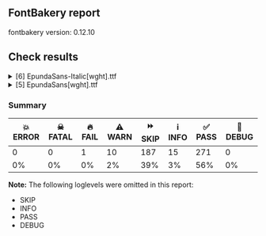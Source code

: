 ## FontBakery report

fontbakery version: 0.12.10





## Check results



<details><summary>[6] EpundaSans-Italic[wght].ttf</summary>
<div>
<details>
    <summary>🔥 <b>FAIL</b> Combined length of family and style must not exceed 32 characters. <a href="https://fontbakery.readthedocs.io/en/stable/fontbakery/checks/googlefonts.name.html#"></a></summary>
    <div>







* 🔥 **FAIL** <p>Variable font instance name 'Epunda Sans Light SemiBold Italic' formed by space-separated concatenation of font family name (nameID 1) and instance subfamily nameID 263 exceeds 32 characters.</p>
<p>This has been found to cause shaping issues for some accented letters in Microsoft Word on Windows 10 and 11.</p>
 [code: instance-too-long]



* 🔥 **FAIL** <p>Variable font instance name 'Epunda Sans Light SemiBold Italic' formed by space-separated concatenation of font family name (nameID 1) and instance subfamily nameID 263 exceeds 32 characters.</p>
<p>This has been found to cause shaping issues for some accented letters in Microsoft Word on Windows 10 and 11.</p>
 [code: instance-too-long]



* 🔥 **FAIL** <p>Variable font instance name 'Epunda Sans Light ExtraBold Italic' formed by space-separated concatenation of font family name (nameID 1) and instance subfamily nameID 267 exceeds 32 characters.</p>
<p>This has been found to cause shaping issues for some accented letters in Microsoft Word on Windows 10 and 11.</p>
 [code: instance-too-long]



* 🔥 **FAIL** <p>Variable font instance name 'Epunda Sans Light ExtraBold Italic' formed by space-separated concatenation of font family name (nameID 1) and instance subfamily nameID 267 exceeds 32 characters.</p>
<p>This has been found to cause shaping issues for some accented letters in Microsoft Word on Windows 10 and 11.</p>
 [code: instance-too-long]



</div>
</details>

<details>
    <summary>⚠️ <b>WARN</b> Validate size, and resolution of article images, and ensure article page has minimum length and includes visual assets. <a href="https://fontbakery.readthedocs.io/en/stable/fontbakery/checks/googlefonts.article.html#"></a></summary>
    <div>







* ⚠️ **WARN** <p>Family metadata at fonts/variable does not have an article.</p>
 [code: lacks-article]



</div>
</details>

<details>
    <summary>⚠️ <b>WARN</b> Check for codepoints not covered by METADATA subsets. <a href="https://fontbakery.readthedocs.io/en/stable/fontbakery/checks/googlefonts.subsets.html#"></a></summary>
    <div>







* ⚠️ **WARN** <p>The following codepoints supported by the font are not covered by
any subsets defined in the font's metadata file, and will never
be served. You can solve this by either manually adding additional
subset declarations to METADATA.pb, or by editing the glyphset
definitions.</p>
<ul>
<li>U+02D8 BREVE: try adding one of: canadian-aboriginal, yi</li>
<li>U+02D9 DOT ABOVE: try adding one of: canadian-aboriginal, yi</li>
<li>U+02DB OGONEK: try adding one of: canadian-aboriginal, yi</li>
<li>U+0302 COMBINING CIRCUMFLEX ACCENT: try adding one of: coptic, tifinagh, math, cherokee</li>
<li>U+0306 COMBINING BREVE: try adding one of: tifinagh, old-permic</li>
<li>U+0307 COMBINING DOT ABOVE: try adding one of: tai-le, coptic, todhri, hebrew, math, old-permic, canadian-aboriginal, syriac, malayalam, tifinagh, duployan</li>
<li>U+030A COMBINING RING ABOVE: try adding one of: syriac, duployan</li>
<li>U+030B COMBINING DOUBLE ACUTE ACCENT: try adding one of: osage, cherokee</li>
<li>U+030C COMBINING CARON: try adding one of: tai-le, cherokee</li>
<li>U+0312 COMBINING TURNED COMMA ABOVE: try adding math</li>
<li>U+0326 COMBINING COMMA BELOW: try adding math</li>
<li>U+0327 COMBINING CEDILLA: try adding math</li>
<li>U+0328 COMBINING OGONEK: not included in any glyphset definition</li>
<li>U+032D COMBINING CIRCUMFLEX ACCENT BELOW: try adding one of: sunuwar, syriac</li>
<li>U+0331 COMBINING MACRON BELOW: try adding one of: sunuwar, caucasian-albanian, thai, gothic, syriac, cherokee, tifinagh</li>
<li>U+0335 COMBINING SHORT STROKE OVERLAY: not included in any glyphset definition</li>
<li>U+03A9 GREEK CAPITAL LETTER OMEGA: try adding one of: elbasan, greek, math</li>
<li>U+03C0 GREEK SMALL LETTER PI: try adding one of: yi, greek, math</li>
<li>U+0E3F THAI CURRENCY SYMBOL BAHT: try adding thai</li>
<li>U+1EA0 LATIN CAPITAL LETTER A WITH DOT BELOW: try adding vietnamese</li>
<li>U+1EA1 LATIN SMALL LETTER A WITH DOT BELOW: try adding vietnamese</li>
<li>U+1EAC LATIN CAPITAL LETTER A WITH CIRCUMFLEX AND DOT BELOW: try adding vietnamese</li>
<li>U+1EAD LATIN SMALL LETTER A WITH CIRCUMFLEX AND DOT BELOW: try adding vietnamese</li>
<li>U+1EB8 LATIN CAPITAL LETTER E WITH DOT BELOW: try adding vietnamese</li>
<li>U+1EB9 LATIN SMALL LETTER E WITH DOT BELOW: try adding vietnamese</li>
<li>U+1EBC LATIN CAPITAL LETTER E WITH TILDE: try adding vietnamese</li>
<li>U+1EBD LATIN SMALL LETTER E WITH TILDE: try adding vietnamese</li>
<li>U+1EC6 LATIN CAPITAL LETTER E WITH CIRCUMFLEX AND DOT BELOW: try adding vietnamese</li>
<li>U+1EC7 LATIN SMALL LETTER E WITH CIRCUMFLEX AND DOT BELOW: try adding vietnamese</li>
<li>U+1ECA LATIN CAPITAL LETTER I WITH DOT BELOW: try adding vietnamese</li>
<li>U+1ECB LATIN SMALL LETTER I WITH DOT BELOW: try adding vietnamese</li>
<li>U+1ECC LATIN CAPITAL LETTER O WITH DOT BELOW: try adding vietnamese</li>
<li>U+1ECD LATIN SMALL LETTER O WITH DOT BELOW: try adding vietnamese</li>
<li>U+1ED8 LATIN CAPITAL LETTER O WITH CIRCUMFLEX AND DOT BELOW: try adding vietnamese</li>
<li>U+1ED9 LATIN SMALL LETTER O WITH CIRCUMFLEX AND DOT BELOW: try adding vietnamese</li>
<li>U+1EE4 LATIN CAPITAL LETTER U WITH DOT BELOW: try adding vietnamese</li>
<li>U+1EE5 LATIN SMALL LETTER U WITH DOT BELOW: try adding vietnamese</li>
<li>U+2000 EN QUAD: try adding symbols2</li>
<li>U+2001 EM QUAD: try adding symbols2</li>
<li>U+2003 EM SPACE: try adding nushu</li>
<li>U+2004 THREE-PER-EM SPACE: try adding symbols2</li>
<li>U+2005 FOUR-PER-EM SPACE: try adding symbols2</li>
<li>U+2006 SIX-PER-EM SPACE: try adding symbols2</li>
<li>U+2007 FIGURE SPACE: try adding symbols2</li>
<li>U+2008 PUNCTUATION SPACE: try adding symbols2</li>
<li>U+200A HAIR SPACE: try adding symbols2</li>
<li>U+200C ZERO WIDTH NON-JOINER: try adding one of: manichaean, tagalog, limbu, khudawadi, sharada, tai-le, tai-viet, warang-citi, siddham, gujarati, syloti-nagri, kannada, myanmar, tifinagh, modi, oriya, tagbanwa, tai-tham, kharoshthi, lao, meetei-mayek, mongolian, gunjala-gondi, hanifi-rohingya, psalter-pahlavi, yi, dogra, mahajani, syriac, sinhala, khojki, devanagari, grantha, chakma, hatran, balinese, mandaic, phags-pa, newa, khmer, lepcha, batak, javanese, new-tai-lue, hebrew, malayalam, gurmukhi, masaram-gondi, buhid, telugu, thaana, takri, hanunoo, saurashtra, brahmi, duployan, kayah-li, arabic, thai, avestan, buginese, rejang, tamil, cham, nko, tirhuta, bengali, bhaiksuki, kaithi, pahawh-hmong, tibetan, zanabazar-square, sogdian, sundanese</li>
<li>U+200D ZERO WIDTH JOINER: try adding one of: manichaean, tagalog, limbu, khudawadi, sharada, tai-le, tai-viet, warang-citi, siddham, gujarati, syloti-nagri, kannada, myanmar, tifinagh, modi, oriya, tagbanwa, tai-tham, kharoshthi, lao, meetei-mayek, mongolian, gunjala-gondi, hanifi-rohingya, psalter-pahlavi, yi, dogra, mahajani, syriac, sinhala, khojki, devanagari, grantha, chakma, mandaic, balinese, old-hungarian, phags-pa, newa, khmer, lepcha, batak, javanese, new-tai-lue, hebrew, malayalam, gurmukhi, masaram-gondi, buhid, telugu, thaana, takri, hanunoo, saurashtra, brahmi, duployan, kayah-li, arabic, thai, avestan, buginese, rejang, tamil, cham, nko, tirhuta, bengali, bhaiksuki, kaithi, pahawh-hmong, tibetan, zanabazar-square, sogdian, sundanese</li>
<li>U+200E LEFT-TO-RIGHT MARK: try adding one of: nko, syriac, hebrew, thaana, phags-pa, arabic</li>
<li>U+200F RIGHT-TO-LEFT MARK: try adding one of: nko, syriac, hebrew, thaana, phags-pa</li>
<li>U+2021 DOUBLE DAGGER: try adding adlam</li>
<li>U+202F NARROW NO-BREAK SPACE: try adding one of: yi, mongolian, phags-pa</li>
<li>U+2030 PER MILLE SIGN: try adding adlam</li>
<li>U+205F MEDIUM MATHEMATICAL SPACE: try adding math</li>
<li>U+2070 SUPERSCRIPT ZERO: try adding math</li>
<li>U+2074 SUPERSCRIPT FOUR: try adding math</li>
<li>U+2075 SUPERSCRIPT FIVE: try adding math</li>
<li>U+2076 SUPERSCRIPT SIX: try adding math</li>
<li>U+2077 SUPERSCRIPT SEVEN: try adding math</li>
<li>U+2078 SUPERSCRIPT EIGHT: try adding math</li>
<li>U+2079 SUPERSCRIPT NINE: try adding math</li>
<li>U+2080 SUBSCRIPT ZERO: try adding math</li>
<li>U+2081 SUBSCRIPT ONE: try adding math</li>
<li>U+2082 SUBSCRIPT TWO: try adding math</li>
<li>U+2083 SUBSCRIPT THREE: try adding math</li>
<li>U+2084 SUBSCRIPT FOUR: try adding math</li>
<li>U+2085 SUBSCRIPT FIVE: try adding math</li>
<li>U+2086 SUBSCRIPT SIX: try adding math</li>
<li>U+2087 SUBSCRIPT SEVEN: try adding math</li>
<li>U+2088 SUBSCRIPT EIGHT: try adding math</li>
<li>U+2089 SUBSCRIPT NINE: try adding math</li>
<li>U+215B VULGAR FRACTION ONE EIGHTH: try adding symbols</li>
<li>U+215C VULGAR FRACTION THREE EIGHTHS: try adding symbols</li>
<li>U+215D VULGAR FRACTION FIVE EIGHTHS: try adding symbols</li>
<li>U+215E VULGAR FRACTION SEVEN EIGHTHS: try adding symbols</li>
<li>U+2190 LEFTWARDS ARROW: try adding one of: symbols, math</li>
<li>U+2192 RIGHTWARDS ARROW: try adding one of: symbols, math</li>
<li>U+2194 LEFT RIGHT ARROW: try adding one of: symbols, math</li>
<li>U+2195 UP DOWN ARROW: try adding one of: symbols, math</li>
<li>U+2196 NORTH WEST ARROW: try adding one of: symbols, math</li>
<li>U+2197 NORTH EAST ARROW: try adding one of: symbols, math</li>
<li>U+2198 SOUTH EAST ARROW: try adding one of: symbols, math</li>
<li>U+2199 SOUTH WEST ARROW: try adding one of: symbols, math</li>
<li>U+2202 PARTIAL DIFFERENTIAL: try adding math</li>
<li>U+2206 INCREMENT: try adding math</li>
<li>U+220F N-ARY PRODUCT: try adding math</li>
<li>U+2211 N-ARY SUMMATION: try adding math</li>
<li>U+2219 BULLET OPERATOR: try adding one of: yi, symbols, tai-tham, math</li>
<li>U+221A SQUARE ROOT: try adding math</li>
<li>U+221E INFINITY: try adding math</li>
<li>U+222B INTEGRAL: try adding math</li>
<li>U+2248 ALMOST EQUAL TO: try adding math</li>
<li>U+2260 NOT EQUAL TO: try adding math</li>
<li>U+2264 LESS-THAN OR EQUAL TO: try adding math</li>
<li>U+2265 GREATER-THAN OR EQUAL TO: try adding math</li>
<li>U+25CA LOZENGE: try adding one of: symbols, math</li>
<li>U+25CC DOTTED CIRCLE: try adding one of: limbu, sharada, syloti-nagri, symbols, music, kharoshthi, mongolian, hanifi-rohingya, dogra, syriac, balinese, batak, canadian-aboriginal, malayalam, gurmukhi, masaram-gondi, buhid, telugu, bassa-vah, buginese, miao, tamil, bengali, bhaiksuki, tibetan, sogdian, wancho, tagalog, caucasian-albanian, khudawadi, tai-viet, siddham, tifinagh, oriya, meetei-mayek, mahajani, adlam, sinhala, khojki, grantha, brahmi, rejang, tirhuta, tai-le, ahom, gujarati, tagbanwa, lao, gunjala-gondi, psalter-pahlavi, math, soyombo, chakma, mandaic, armenian, newa, coptic, khmer, lepcha, javanese, new-tai-lue, hebrew, takri, hanunoo, saurashtra, duployan, cham, mende-kikakui, osage, manichaean, warang-citi, kannada, myanmar, modi, marchen, tai-tham, elbasan, yi, devanagari, phags-pa, thaana, kayah-li, thai, nko, kaithi, pahawh-hmong, zanabazar-square, old-permic, sundanese</li>
<li>U+3000 IDEOGRAPHIC SPACE: try adding one of: chinese-traditional, japanese, nushu, chinese-simplified, yi, chinese-hongkong, phags-pa</li>
<li>U+FF01 FULLWIDTH EXCLAMATION MARK: try adding one of: japanese, yi, chinese-simplified</li>
<li>U+FF02 FULLWIDTH QUOTATION MARK: try adding one of: japanese, yi, chinese-simplified</li>
<li>U+FF03 FULLWIDTH NUMBER SIGN: try adding one of: japanese, chinese-simplified</li>
<li>U+FF05 FULLWIDTH PERCENT SIGN: try adding one of: japanese, chinese-simplified</li>
<li>U+FF06 FULLWIDTH AMPERSAND: try adding one of: japanese, chinese-simplified</li>
<li>U+FF07 FULLWIDTH APOSTROPHE: try adding one of: japanese, chinese-simplified</li>
<li>U+FF08 FULLWIDTH LEFT PARENTHESIS: try adding one of: japanese, yi, chinese-simplified</li>
<li>U+FF09 FULLWIDTH RIGHT PARENTHESIS: try adding one of: japanese, yi, chinese-simplified</li>
<li>U+FF0A FULLWIDTH ASTERISK: try adding one of: japanese, chinese-simplified</li>
<li>U+FF0C FULLWIDTH COMMA: try adding one of: japanese, yi, chinese-simplified</li>
<li>U+FF0D FULLWIDTH HYPHEN-MINUS: try adding one of: japanese, chinese-simplified</li>
<li>U+FF0E FULLWIDTH FULL STOP: try adding one of: japanese, yi, chinese-simplified</li>
<li>U+FF0F FULLWIDTH SOLIDUS: try adding one of: japanese, yi, chinese-simplified</li>
<li>U+FF1A FULLWIDTH COLON: try adding one of: japanese, yi, chinese-simplified</li>
<li>U+FF1B FULLWIDTH SEMICOLON: try adding one of: japanese, yi, chinese-simplified</li>
<li>U+FF1F FULLWIDTH QUESTION MARK: try adding one of: japanese, yi, chinese-simplified</li>
<li>U+FF20 FULLWIDTH COMMERCIAL AT: try adding one of: japanese, chinese-simplified</li>
<li>U+FF3B FULLWIDTH LEFT SQUARE BRACKET: try adding one of: japanese, yi, chinese-simplified</li>
<li>U+FF3C FULLWIDTH REVERSE SOLIDUS: try adding one of: japanese, chinese-simplified</li>
<li>U+FF3D FULLWIDTH RIGHT SQUARE BRACKET: try adding one of: japanese, yi, chinese-simplified</li>
<li>U+FF3F FULLWIDTH LOW LINE: try adding one of: japanese, chinese-simplified</li>
<li>U+FF5B FULLWIDTH LEFT CURLY BRACKET: try adding one of: japanese, yi, chinese-simplified, math</li>
<li>U+FF5D FULLWIDTH RIGHT CURLY BRACKET: try adding one of: japanese, yi, chinese-simplified, math</li>
</ul>
<p>Or you can add the above codepoints to one of the subsets supported by the font: <code>cyrillic-ext</code>, <code>latin</code>, <code>latin-ext</code></p>
 [code: unreachable-subsetting]



</div>
</details>

<details>
    <summary>⚠️ <b>WARN</b> Ensure soft_dotted characters lose their dot when combined with marks that replace the dot. <a href="https://fontbakery.readthedocs.io/en/stable/fontbakery/checks/shaping.html#"></a></summary>
    <div>







* ⚠️ **WARN** <p>The dot of soft dotted characters used in orthographies <em>must</em> disappear in the following strings: į̀ į́ į̂ į̃ į̄ į̌ ị̀ ị́ ị̂ ị̃ ị̄</p>
<p>The dot of soft dotted characters <em>should</em> disappear in other cases, for example: į̆ į̇ į̈ į̊ į̋ į̒ į̣̀ į̣́ į̣̂ į̣̃ į̣̄ į̣̆ į̣̇ į̣̈ į̣̊ į̣̋ į̣̌ į̣̒ į̦̀ į̦́</p>
<p>Your font fully covers the following languages that require the soft-dotted feature: Han (Latn, 6 speakers), Dutch (Latn, 31,709,104 speakers), Navajo (Latn, 166,319 speakers), Lithuanian (Latn, 2,357,094 speakers), Kaska (Latn, 125 speakers).</p>
<p>Your font does <em>not</em> cover the following languages that require the soft-dotted feature: Southern Kisi (Latn, 360,000 speakers), Kom (Latn, 360,685 speakers), Mundani (Latn, 34,000 speakers), Igbo (Latn, 27,823,640 speakers), Makaa (Latn, 221,000 speakers), Zapotec (Latn, 490,000 speakers), Belarusian (Cyrl, 10,064,517 speakers), Nateni (Latn, 100,000 speakers), Koonzime (Latn, 40,000 speakers), Sar (Latn, 500,000 speakers), Kpelle, Guinea (Latn, 622,000 speakers), Bete-Bendi (Latn, 100,000 speakers), Teke-Ebo (Latn, 260,000 speakers), Vute (Latn, 21,000 speakers), Ekpeye (Latn, 226,000 speakers), Ma’di (Latn, 584,000 speakers), Gulay (Latn, 250,478 speakers), Dan (Latn, 1,099,244 speakers), Dii (Latn, 71,000 speakers), Heiltsuk (Latn, 300 speakers), Nzakara (Latn, 50,000 speakers), Ngbaka (Latn, 1,020,000 speakers), Ukrainian (Cyrl, 29,273,587 speakers), Ebira (Latn, 2,200,000 speakers), Ejagham (Latn, 120,000 speakers), Mango (Latn, 77,000 speakers), Mfumte (Latn, 79,000 speakers), Yala (Latn, 200,000 speakers), Fur (Latn, 1,230,163 speakers), Bafut (Latn, 158,146 speakers), Aghem (Latn, 38,843 speakers), South Central Banda (Latn, 244,000 speakers), Basaa (Latn, 332,940 speakers), Avokaya (Latn, 100,000 speakers), Cicipu (Latn, 44,000 speakers), Lugbara (Latn, 2,200,000 speakers), Ijo, Southeast (Latn, 2,471,000 speakers).</p>
 [code: soft-dotted]



</div>
</details>

<details>
    <summary>⚠️ <b>WARN</b> Ensure variable fonts include an avar table. <a href="https://fontbakery.readthedocs.io/en/stable/fontbakery/checks/googlefonts.varfont.html#"></a></summary>
    <div>







* ⚠️ **WARN** <p>This variable font does not have an avar table.</p>
 [code: missing-avar]



</div>
</details>

<details>
    <summary>⚠️ <b>WARN</b> Ensure fonts have ScriptLangTags declared on the 'meta' table. <a href="https://fontbakery.readthedocs.io/en/stable/fontbakery/checks/googlefonts.meta.html#"></a></summary>
    <div>







* ⚠️ **WARN** <p>This font file does not have a 'meta' table.</p>
 [code: lacks-meta-table]



</div>
</details>
</div>
</details>

<details><summary>[5] EpundaSans[wght].ttf</summary>
<div>
<details>
    <summary>⚠️ <b>WARN</b> Validate size, and resolution of article images, and ensure article page has minimum length and includes visual assets. <a href="https://fontbakery.readthedocs.io/en/stable/fontbakery/checks/googlefonts.article.html#"></a></summary>
    <div>







* ⚠️ **WARN** <p>Family metadata at fonts/variable does not have an article.</p>
 [code: lacks-article]



</div>
</details>

<details>
    <summary>⚠️ <b>WARN</b> Check for codepoints not covered by METADATA subsets. <a href="https://fontbakery.readthedocs.io/en/stable/fontbakery/checks/googlefonts.subsets.html#"></a></summary>
    <div>







* ⚠️ **WARN** <p>The following codepoints supported by the font are not covered by
any subsets defined in the font's metadata file, and will never
be served. You can solve this by either manually adding additional
subset declarations to METADATA.pb, or by editing the glyphset
definitions.</p>
<ul>
<li>U+02D8 BREVE: try adding one of: canadian-aboriginal, yi</li>
<li>U+02D9 DOT ABOVE: try adding one of: canadian-aboriginal, yi</li>
<li>U+02DB OGONEK: try adding one of: canadian-aboriginal, yi</li>
<li>U+0302 COMBINING CIRCUMFLEX ACCENT: try adding one of: coptic, tifinagh, math, cherokee</li>
<li>U+0306 COMBINING BREVE: try adding one of: tifinagh, old-permic</li>
<li>U+0307 COMBINING DOT ABOVE: try adding one of: tai-le, coptic, todhri, hebrew, math, old-permic, canadian-aboriginal, syriac, malayalam, tifinagh, duployan</li>
<li>U+030A COMBINING RING ABOVE: try adding one of: syriac, duployan</li>
<li>U+030B COMBINING DOUBLE ACUTE ACCENT: try adding one of: osage, cherokee</li>
<li>U+030C COMBINING CARON: try adding one of: tai-le, cherokee</li>
<li>U+0312 COMBINING TURNED COMMA ABOVE: try adding math</li>
<li>U+0326 COMBINING COMMA BELOW: try adding math</li>
<li>U+0327 COMBINING CEDILLA: try adding math</li>
<li>U+0328 COMBINING OGONEK: not included in any glyphset definition</li>
<li>U+032D COMBINING CIRCUMFLEX ACCENT BELOW: try adding one of: sunuwar, syriac</li>
<li>U+0331 COMBINING MACRON BELOW: try adding one of: sunuwar, caucasian-albanian, thai, gothic, syriac, cherokee, tifinagh</li>
<li>U+0335 COMBINING SHORT STROKE OVERLAY: not included in any glyphset definition</li>
<li>U+03A9 GREEK CAPITAL LETTER OMEGA: try adding one of: elbasan, greek, math</li>
<li>U+03C0 GREEK SMALL LETTER PI: try adding one of: yi, greek, math</li>
<li>U+1EA0 LATIN CAPITAL LETTER A WITH DOT BELOW: try adding vietnamese</li>
<li>U+1EA1 LATIN SMALL LETTER A WITH DOT BELOW: try adding vietnamese</li>
<li>U+1EAC LATIN CAPITAL LETTER A WITH CIRCUMFLEX AND DOT BELOW: try adding vietnamese</li>
<li>U+1EAD LATIN SMALL LETTER A WITH CIRCUMFLEX AND DOT BELOW: try adding vietnamese</li>
<li>U+1EB8 LATIN CAPITAL LETTER E WITH DOT BELOW: try adding vietnamese</li>
<li>U+1EB9 LATIN SMALL LETTER E WITH DOT BELOW: try adding vietnamese</li>
<li>U+1EBC LATIN CAPITAL LETTER E WITH TILDE: try adding vietnamese</li>
<li>U+1EBD LATIN SMALL LETTER E WITH TILDE: try adding vietnamese</li>
<li>U+1EC6 LATIN CAPITAL LETTER E WITH CIRCUMFLEX AND DOT BELOW: try adding vietnamese</li>
<li>U+1EC7 LATIN SMALL LETTER E WITH CIRCUMFLEX AND DOT BELOW: try adding vietnamese</li>
<li>U+1ECA LATIN CAPITAL LETTER I WITH DOT BELOW: try adding vietnamese</li>
<li>U+1ECB LATIN SMALL LETTER I WITH DOT BELOW: try adding vietnamese</li>
<li>U+1ECC LATIN CAPITAL LETTER O WITH DOT BELOW: try adding vietnamese</li>
<li>U+1ECD LATIN SMALL LETTER O WITH DOT BELOW: try adding vietnamese</li>
<li>U+1ED8 LATIN CAPITAL LETTER O WITH CIRCUMFLEX AND DOT BELOW: try adding vietnamese</li>
<li>U+1ED9 LATIN SMALL LETTER O WITH CIRCUMFLEX AND DOT BELOW: try adding vietnamese</li>
<li>U+1EE4 LATIN CAPITAL LETTER U WITH DOT BELOW: try adding vietnamese</li>
<li>U+1EE5 LATIN SMALL LETTER U WITH DOT BELOW: try adding vietnamese</li>
<li>U+2000 EN QUAD: try adding symbols2</li>
<li>U+2001 EM QUAD: try adding symbols2</li>
<li>U+2003 EM SPACE: try adding nushu</li>
<li>U+2004 THREE-PER-EM SPACE: try adding symbols2</li>
<li>U+2005 FOUR-PER-EM SPACE: try adding symbols2</li>
<li>U+2006 SIX-PER-EM SPACE: try adding symbols2</li>
<li>U+2007 FIGURE SPACE: try adding symbols2</li>
<li>U+2008 PUNCTUATION SPACE: try adding symbols2</li>
<li>U+200A HAIR SPACE: try adding symbols2</li>
<li>U+200C ZERO WIDTH NON-JOINER: try adding one of: manichaean, tagalog, limbu, khudawadi, sharada, tai-le, tai-viet, warang-citi, siddham, gujarati, syloti-nagri, kannada, myanmar, tifinagh, modi, oriya, tagbanwa, tai-tham, kharoshthi, lao, meetei-mayek, mongolian, gunjala-gondi, hanifi-rohingya, psalter-pahlavi, yi, dogra, mahajani, syriac, sinhala, khojki, devanagari, grantha, chakma, hatran, balinese, mandaic, phags-pa, newa, khmer, lepcha, batak, javanese, new-tai-lue, hebrew, malayalam, gurmukhi, masaram-gondi, buhid, telugu, thaana, takri, hanunoo, saurashtra, brahmi, duployan, kayah-li, arabic, thai, avestan, buginese, rejang, tamil, cham, nko, tirhuta, bengali, bhaiksuki, kaithi, pahawh-hmong, tibetan, zanabazar-square, sogdian, sundanese</li>
<li>U+200D ZERO WIDTH JOINER: try adding one of: manichaean, tagalog, limbu, khudawadi, sharada, tai-le, tai-viet, warang-citi, siddham, gujarati, syloti-nagri, kannada, myanmar, tifinagh, modi, oriya, tagbanwa, tai-tham, kharoshthi, lao, meetei-mayek, mongolian, gunjala-gondi, hanifi-rohingya, psalter-pahlavi, yi, dogra, mahajani, syriac, sinhala, khojki, devanagari, grantha, chakma, mandaic, balinese, old-hungarian, phags-pa, newa, khmer, lepcha, batak, javanese, new-tai-lue, hebrew, malayalam, gurmukhi, masaram-gondi, buhid, telugu, thaana, takri, hanunoo, saurashtra, brahmi, duployan, kayah-li, arabic, thai, avestan, buginese, rejang, tamil, cham, nko, tirhuta, bengali, bhaiksuki, kaithi, pahawh-hmong, tibetan, zanabazar-square, sogdian, sundanese</li>
<li>U+200E LEFT-TO-RIGHT MARK: try adding one of: nko, syriac, hebrew, thaana, phags-pa, arabic</li>
<li>U+200F RIGHT-TO-LEFT MARK: try adding one of: nko, syriac, hebrew, thaana, phags-pa</li>
<li>U+2021 DOUBLE DAGGER: try adding adlam</li>
<li>U+202F NARROW NO-BREAK SPACE: try adding one of: yi, mongolian, phags-pa</li>
<li>U+2030 PER MILLE SIGN: try adding adlam</li>
<li>U+205F MEDIUM MATHEMATICAL SPACE: try adding math</li>
<li>U+2070 SUPERSCRIPT ZERO: try adding math</li>
<li>U+2074 SUPERSCRIPT FOUR: try adding math</li>
<li>U+2075 SUPERSCRIPT FIVE: try adding math</li>
<li>U+2076 SUPERSCRIPT SIX: try adding math</li>
<li>U+2077 SUPERSCRIPT SEVEN: try adding math</li>
<li>U+2078 SUPERSCRIPT EIGHT: try adding math</li>
<li>U+2079 SUPERSCRIPT NINE: try adding math</li>
<li>U+2080 SUBSCRIPT ZERO: try adding math</li>
<li>U+2081 SUBSCRIPT ONE: try adding math</li>
<li>U+2082 SUBSCRIPT TWO: try adding math</li>
<li>U+2083 SUBSCRIPT THREE: try adding math</li>
<li>U+2084 SUBSCRIPT FOUR: try adding math</li>
<li>U+2085 SUBSCRIPT FIVE: try adding math</li>
<li>U+2086 SUBSCRIPT SIX: try adding math</li>
<li>U+2087 SUBSCRIPT SEVEN: try adding math</li>
<li>U+2088 SUBSCRIPT EIGHT: try adding math</li>
<li>U+2089 SUBSCRIPT NINE: try adding math</li>
<li>U+215B VULGAR FRACTION ONE EIGHTH: try adding symbols</li>
<li>U+215C VULGAR FRACTION THREE EIGHTHS: try adding symbols</li>
<li>U+215D VULGAR FRACTION FIVE EIGHTHS: try adding symbols</li>
<li>U+215E VULGAR FRACTION SEVEN EIGHTHS: try adding symbols</li>
<li>U+2190 LEFTWARDS ARROW: try adding one of: symbols, math</li>
<li>U+2192 RIGHTWARDS ARROW: try adding one of: symbols, math</li>
<li>U+2194 LEFT RIGHT ARROW: try adding one of: symbols, math</li>
<li>U+2195 UP DOWN ARROW: try adding one of: symbols, math</li>
<li>U+2196 NORTH WEST ARROW: try adding one of: symbols, math</li>
<li>U+2197 NORTH EAST ARROW: try adding one of: symbols, math</li>
<li>U+2198 SOUTH EAST ARROW: try adding one of: symbols, math</li>
<li>U+2199 SOUTH WEST ARROW: try adding one of: symbols, math</li>
<li>U+2202 PARTIAL DIFFERENTIAL: try adding math</li>
<li>U+2206 INCREMENT: try adding math</li>
<li>U+220F N-ARY PRODUCT: try adding math</li>
<li>U+2211 N-ARY SUMMATION: try adding math</li>
<li>U+2219 BULLET OPERATOR: try adding one of: yi, symbols, tai-tham, math</li>
<li>U+221A SQUARE ROOT: try adding math</li>
<li>U+221E INFINITY: try adding math</li>
<li>U+222B INTEGRAL: try adding math</li>
<li>U+2248 ALMOST EQUAL TO: try adding math</li>
<li>U+2260 NOT EQUAL TO: try adding math</li>
<li>U+2264 LESS-THAN OR EQUAL TO: try adding math</li>
<li>U+2265 GREATER-THAN OR EQUAL TO: try adding math</li>
<li>U+25CA LOZENGE: try adding one of: symbols, math</li>
<li>U+25CC DOTTED CIRCLE: try adding one of: limbu, sharada, syloti-nagri, symbols, music, kharoshthi, mongolian, hanifi-rohingya, dogra, syriac, balinese, batak, canadian-aboriginal, malayalam, gurmukhi, masaram-gondi, buhid, telugu, bassa-vah, buginese, miao, tamil, bengali, bhaiksuki, tibetan, sogdian, wancho, tagalog, caucasian-albanian, khudawadi, tai-viet, siddham, tifinagh, oriya, meetei-mayek, mahajani, adlam, sinhala, khojki, grantha, brahmi, rejang, tirhuta, tai-le, ahom, gujarati, tagbanwa, lao, gunjala-gondi, psalter-pahlavi, math, soyombo, chakma, mandaic, armenian, newa, coptic, khmer, lepcha, javanese, new-tai-lue, hebrew, takri, hanunoo, saurashtra, duployan, cham, mende-kikakui, osage, manichaean, warang-citi, kannada, myanmar, modi, marchen, tai-tham, elbasan, yi, devanagari, phags-pa, thaana, kayah-li, thai, nko, kaithi, pahawh-hmong, zanabazar-square, old-permic, sundanese</li>
<li>U+3000 IDEOGRAPHIC SPACE: try adding one of: chinese-traditional, japanese, nushu, chinese-simplified, yi, chinese-hongkong, phags-pa</li>
<li>U+FF01 FULLWIDTH EXCLAMATION MARK: try adding one of: japanese, yi, chinese-simplified</li>
<li>U+FF02 FULLWIDTH QUOTATION MARK: try adding one of: japanese, yi, chinese-simplified</li>
<li>U+FF03 FULLWIDTH NUMBER SIGN: try adding one of: japanese, chinese-simplified</li>
<li>U+FF05 FULLWIDTH PERCENT SIGN: try adding one of: japanese, chinese-simplified</li>
<li>U+FF06 FULLWIDTH AMPERSAND: try adding one of: japanese, chinese-simplified</li>
<li>U+FF07 FULLWIDTH APOSTROPHE: try adding one of: japanese, chinese-simplified</li>
<li>U+FF08 FULLWIDTH LEFT PARENTHESIS: try adding one of: japanese, yi, chinese-simplified</li>
<li>U+FF09 FULLWIDTH RIGHT PARENTHESIS: try adding one of: japanese, yi, chinese-simplified</li>
<li>U+FF0A FULLWIDTH ASTERISK: try adding one of: japanese, chinese-simplified</li>
<li>U+FF0C FULLWIDTH COMMA: try adding one of: japanese, yi, chinese-simplified</li>
<li>U+FF0D FULLWIDTH HYPHEN-MINUS: try adding one of: japanese, chinese-simplified</li>
<li>U+FF0E FULLWIDTH FULL STOP: try adding one of: japanese, yi, chinese-simplified</li>
<li>U+FF0F FULLWIDTH SOLIDUS: try adding one of: japanese, yi, chinese-simplified</li>
<li>U+FF1A FULLWIDTH COLON: try adding one of: japanese, yi, chinese-simplified</li>
<li>U+FF1B FULLWIDTH SEMICOLON: try adding one of: japanese, yi, chinese-simplified</li>
<li>U+FF1F FULLWIDTH QUESTION MARK: try adding one of: japanese, yi, chinese-simplified</li>
<li>U+FF20 FULLWIDTH COMMERCIAL AT: try adding one of: japanese, chinese-simplified</li>
<li>U+FF3B FULLWIDTH LEFT SQUARE BRACKET: try adding one of: japanese, yi, chinese-simplified</li>
<li>U+FF3C FULLWIDTH REVERSE SOLIDUS: try adding one of: japanese, chinese-simplified</li>
<li>U+FF3D FULLWIDTH RIGHT SQUARE BRACKET: try adding one of: japanese, yi, chinese-simplified</li>
<li>U+FF3F FULLWIDTH LOW LINE: try adding one of: japanese, chinese-simplified</li>
<li>U+FF5B FULLWIDTH LEFT CURLY BRACKET: try adding one of: japanese, yi, chinese-simplified, math</li>
<li>U+FF5D FULLWIDTH RIGHT CURLY BRACKET: try adding one of: japanese, yi, chinese-simplified, math</li>
</ul>
<p>Or you can add the above codepoints to one of the subsets supported by the font: <code>cyrillic-ext</code>, <code>latin</code>, <code>latin-ext</code></p>
 [code: unreachable-subsetting]



</div>
</details>

<details>
    <summary>⚠️ <b>WARN</b> Ensure soft_dotted characters lose their dot when combined with marks that replace the dot. <a href="https://fontbakery.readthedocs.io/en/stable/fontbakery/checks/shaping.html#"></a></summary>
    <div>







* ⚠️ **WARN** <p>The dot of soft dotted characters used in orthographies <em>must</em> disappear in the following strings: į̀ į́ į̂ į̃ į̄ į̌ ị̀ ị́ ị̂ ị̃ ị̄</p>
<p>The dot of soft dotted characters <em>should</em> disappear in other cases, for example: į̆ į̇ į̈ į̊ į̋ į̒ į̣̀ į̣́ į̣̂ į̣̃ į̣̄ į̣̆ į̣̇ į̣̈ į̣̊ į̣̋ į̣̌ į̣̒ į̦̀ į̦́</p>
<p>Your font fully covers the following languages that require the soft-dotted feature: Han (Latn, 6 speakers), Dutch (Latn, 31,709,104 speakers), Navajo (Latn, 166,319 speakers), Lithuanian (Latn, 2,357,094 speakers), Kaska (Latn, 125 speakers).</p>
<p>Your font does <em>not</em> cover the following languages that require the soft-dotted feature: Southern Kisi (Latn, 360,000 speakers), Kom (Latn, 360,685 speakers), Mundani (Latn, 34,000 speakers), Igbo (Latn, 27,823,640 speakers), Makaa (Latn, 221,000 speakers), Zapotec (Latn, 490,000 speakers), Belarusian (Cyrl, 10,064,517 speakers), Nateni (Latn, 100,000 speakers), Koonzime (Latn, 40,000 speakers), Sar (Latn, 500,000 speakers), Kpelle, Guinea (Latn, 622,000 speakers), Bete-Bendi (Latn, 100,000 speakers), Teke-Ebo (Latn, 260,000 speakers), Vute (Latn, 21,000 speakers), Ekpeye (Latn, 226,000 speakers), Ma’di (Latn, 584,000 speakers), Gulay (Latn, 250,478 speakers), Dan (Latn, 1,099,244 speakers), Dii (Latn, 71,000 speakers), Heiltsuk (Latn, 300 speakers), Nzakara (Latn, 50,000 speakers), Ngbaka (Latn, 1,020,000 speakers), Ukrainian (Cyrl, 29,273,587 speakers), Ebira (Latn, 2,200,000 speakers), Ejagham (Latn, 120,000 speakers), Mango (Latn, 77,000 speakers), Mfumte (Latn, 79,000 speakers), Yala (Latn, 200,000 speakers), Fur (Latn, 1,230,163 speakers), Bafut (Latn, 158,146 speakers), Aghem (Latn, 38,843 speakers), South Central Banda (Latn, 244,000 speakers), Basaa (Latn, 332,940 speakers), Avokaya (Latn, 100,000 speakers), Cicipu (Latn, 44,000 speakers), Lugbara (Latn, 2,200,000 speakers), Ijo, Southeast (Latn, 2,471,000 speakers).</p>
 [code: soft-dotted]



</div>
</details>

<details>
    <summary>⚠️ <b>WARN</b> Ensure variable fonts include an avar table. <a href="https://fontbakery.readthedocs.io/en/stable/fontbakery/checks/googlefonts.varfont.html#"></a></summary>
    <div>







* ⚠️ **WARN** <p>This variable font does not have an avar table.</p>
 [code: missing-avar]



</div>
</details>

<details>
    <summary>⚠️ <b>WARN</b> Ensure fonts have ScriptLangTags declared on the 'meta' table. <a href="https://fontbakery.readthedocs.io/en/stable/fontbakery/checks/googlefonts.meta.html#"></a></summary>
    <div>







* ⚠️ **WARN** <p>This font file does not have a 'meta' table.</p>
 [code: lacks-meta-table]



</div>
</details>
</div>
</details>




### Summary

| 💥 ERROR | ☠ FATAL | 🔥 FAIL | ⚠️ WARN | ⏩ SKIP | ℹ️ INFO | ✅ PASS | 🔎 DEBUG | 
| ---|---|---|---|---|---|---|---|
| 0 | 0 | 1 | 10 | 187 | 15 | 271 | 0 | 
| 0% | 0% | 0% | 2% | 39% | 3% | 56% | 0% | 



**Note:** The following loglevels were omitted in this report:


* SKIP
* INFO
* PASS
* DEBUG
